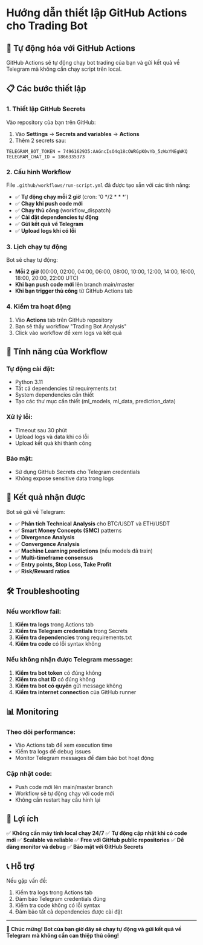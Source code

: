 # Hướng dẫn thiết lập GitHub Actions cho Trading Bot

## 🚀 Tự động hóa với GitHub Actions

GitHub Actions sẽ tự động chạy bot trading của bạn và gửi kết quả về Telegram mà không cần chạy script trên local.

## 📋 Các bước thiết lập

### 1. **Thiết lập GitHub Secrets**

Vào repository của bạn trên GitHub:
1. Vào **Settings** → **Secrets and variables** → **Actions**
2. Thêm 2 secrets sau:

```
TELEGRAM_BOT_TOKEN = 7496162935:AAGncIsO4q18cOWRGpK0vYb_5zWxYNEgWKQ
TELEGRAM_CHAT_ID = 1866335373
```

### 2. **Cấu hình Workflow**

File `.github/workflows/run-script.yml` đã được tạo sẵn với các tính năng:

- ✅ **Tự động chạy mỗi 2 giờ** (cron: '0 */2 * * *')
- ✅ **Chạy khi push code mới** 
- ✅ **Chạy thủ công** (workflow_dispatch)
- ✅ **Cài đặt dependencies tự động**
- ✅ **Gửi kết quả về Telegram**
- ✅ **Upload logs khi có lỗi**

### 3. **Lịch chạy tự động**

Bot sẽ chạy tự động:
- **Mỗi 2 giờ** (00:00, 02:00, 04:00, 06:00, 08:00, 10:00, 12:00, 14:00, 16:00, 18:00, 20:00, 22:00 UTC)
- **Khi bạn push code mới** lên branch main/master
- **Khi bạn trigger thủ công** từ GitHub Actions tab

### 4. **Kiểm tra hoạt động**

1. Vào **Actions** tab trên GitHub repository
2. Bạn sẽ thấy workflow "Trading Bot Analysis"
3. Click vào workflow để xem logs và kết quả

## 🔧 Tính năng của Workflow

### **Tự động cài đặt:**
- Python 3.11
- Tất cả dependencies từ requirements.txt
- System dependencies cần thiết
- Tạo các thư mục cần thiết (ml_models, ml_data, prediction_data)

### **Xử lý lỗi:**
- Timeout sau 30 phút
- Upload logs và data khi có lỗi
- Upload kết quả khi thành công

### **Bảo mật:**
- Sử dụng GitHub Secrets cho Telegram credentials
- Không expose sensitive data trong logs

## 📱 Kết quả nhận được

Bot sẽ gửi về Telegram:
- ✅ **Phân tích Technical Analysis** cho BTC/USDT và ETH/USDT
- ✅ **Smart Money Concepts (SMC)** patterns
- ✅ **Divergence Analysis** 
- ✅ **Convergence Analysis**
- ✅ **Machine Learning predictions** (nếu models đã train)
- ✅ **Multi-timeframe consensus**
- ✅ **Entry points, Stop Loss, Take Profit**
- ✅ **Risk/Reward ratios**

## 🛠️ Troubleshooting

### **Nếu workflow fail:**

1. **Kiểm tra logs** trong Actions tab
2. **Kiểm tra Telegram credentials** trong Secrets
3. **Kiểm tra dependencies** trong requirements.txt
4. **Kiểm tra code** có lỗi syntax không

### **Nếu không nhận được Telegram message:**

1. **Kiểm tra bot token** có đúng không
2. **Kiểm tra chat ID** có đúng không  
3. **Kiểm tra bot có quyền** gửi message không
4. **Kiểm tra internet connection** của GitHub runner

## 📊 Monitoring

### **Theo dõi performance:**
- Vào Actions tab để xem execution time
- Kiểm tra logs để debug issues
- Monitor Telegram messages để đảm bảo bot hoạt động

### **Cập nhật code:**
- Push code mới lên main/master branch
- Workflow sẽ tự động chạy với code mới
- Không cần restart hay cấu hình lại

## 🎯 Lợi ích

✅ **Không cần máy tính local chạy 24/7**
✅ **Tự động cập nhật khi có code mới**
✅ **Scalable và reliable**
✅ **Free với GitHub public repositories**
✅ **Dễ dàng monitor và debug**
✅ **Bảo mật với GitHub Secrets**

## 📞 Hỗ trợ

Nếu gặp vấn đề:
1. Kiểm tra logs trong Actions tab
2. Đảm bảo Telegram credentials đúng
3. Kiểm tra code không có lỗi syntax
4. Đảm bảo tất cả dependencies được cài đặt

---

**🎉 Chúc mừng! Bot của bạn giờ đây sẽ chạy tự động và gửi kết quả về Telegram mà không cần can thiệp thủ công!**
